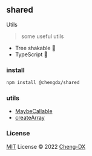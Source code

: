 ## shared
Utils
> some useful utils
- Tree shakable 🌲
- TypeScript 🦕

### install
```sh
npm install @chengdx/shared
```

### utils
- [MaybeCallable](./src/maybeCallable/index.md)
- [createArray](./src/createArray/index.md)

### License
[MIT](./LICENSE) License © 2022 [Cheng-DX](https://github.com/Cheng-DX)

